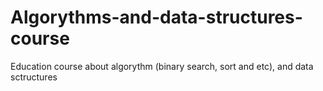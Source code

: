 # Algorythms-and-data-structures-course
Education course about algorythm (binary search, sort and etc), and data sctructures

